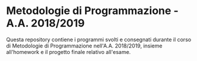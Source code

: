 # Metodologie di Programmazione - A.A. 2018/2019

Questa repository contiene i programmi svolti e consegnati durante il corso di Metodologie di Programmazione nell'A.A. 2018/2019, insieme all'homework e il progetto finale relativo all'esame.
